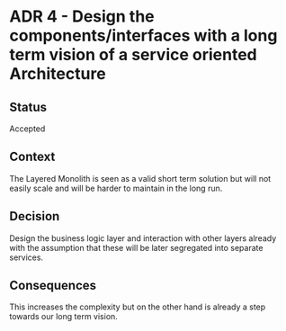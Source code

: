 # ADR 4 - Design the components/interfaces with a long term vision of a service oriented Architecture

## Status

Accepted

## Context

The Layered Monolith is seen as a valid short term solution but will not easily scale and will be harder to maintain in the long run.

## Decision

Design the business logic layer and interaction with other layers already with the assumption that these will be later segregated into separate services.

## Consequences

This increases the complexity but on the other hand is already a step towards our long term vision.